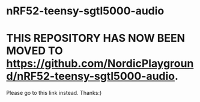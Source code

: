 
# nRF52-teensy-sgtl5000-audio

# THIS REPOSITORY HAS NOW BEEN MOVED TO https://github.com/NordicPlayground/nRF52-teensy-sgtl5000-audio.
Please go to this link instead. Thanks:)
